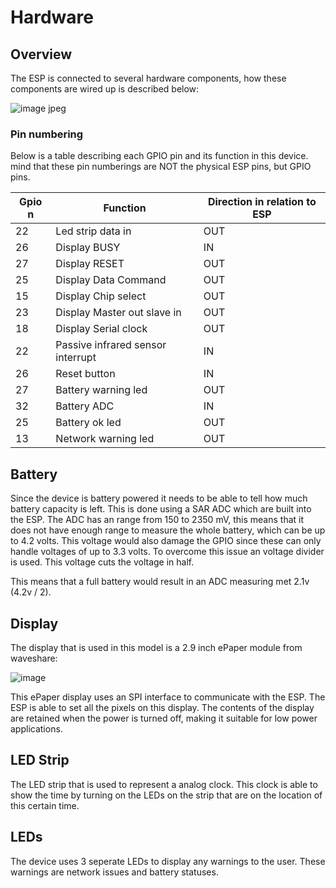 # Hardware

## Overview
The ESP is connected to several hardware components, how these components are wired up is described below:

![image jpeg](https://user-images.githubusercontent.com/45065264/214882115-4a8cf49a-1bd1-4b1d-9f39-1ae300eaf52d.jpg)

### Pin numbering
Below is a table describing each GPIO pin and its function in this device. mind that these pin numberings are NOT the physical ESP pins, but GPIO pins.

| Gpio n  | Function | Direction in relation to ESP |
|---|---|---|
| 22  | Led strip data in | OUT |
| 26  | Display BUSY | IN |
| 27  | Display RESET | OUT |
| 25  | Display Data Command | OUT |
| 15  | Display Chip select | OUT |
| 23  | Display Master out slave in | OUT |
| 18  | Display Serial clock | OUT |
| 22  | Passive infrared sensor interrupt | IN |
| 26  | Reset button | IN |
| 27  | Battery warning led | OUT |
| 32  | Battery ADC | IN |
| 25  | Battery ok led | OUT |
| 13  | Network warning led | OUT |

## Battery
Since the device is battery powered it needs to be able to tell how much battery capacity is left. This is done using a SAR ADC which are built into the ESP. The ADC has an range from 150 to 2350 mV, this means that it does not have enough range to measure the whole battery, which can be up to 4.2 volts. This voltage would also damage the GPIO since these can only handle voltages of up to 3.3 volts.
To overcome this issue an voltage divider is used. This voltage cuts the voltage in half.

This means that a full battery would result in an ADC measuring met 2.1v (4.2v / 2).

## Display
The display that is used in this model is a 2.9 inch ePaper module from waveshare:

![image](https://user-images.githubusercontent.com/45065264/214900684-8b8c8cce-bc4a-4c4a-80dd-561a21cc0fa7.png)

This ePaper display uses an SPI interface to communicate with the ESP. The ESP is able to set all the pixels on this display. The contents of the display are retained when the power is turned off, making it suitable for low power applications.

## LED Strip
The LED strip that is used to represent a analog clock. This clock is able to show the time by turning on the LEDs on the strip that are on the location of this certain time. 

## LEDs
The device uses 3 seperate LEDs to display any warnings to the user. These warnings are network issues and battery statuses.
